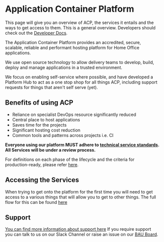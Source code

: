 # Application Container Platform

This page will give you an overview of ACP, the services it entails and the ways to get access to them. This is a general overview. Developers should check out the [Developer Docs](developer-docs/index.md).

The Application Container Platform provides an accredited, secure, scalable, reliable and performant hosting platform for Home Office applications.​

We use open source technology to allow delivery teams to develop, build, deploy and manage applications in a trusted environment. ​

We focus on enabling self-service where possible, and have developed a Platform Hub to act as a one stop shop for all things ACP, including support requests for things that aren't self serve (yet).

## Benefits of using ACP

* Reliance on specialist DevOps resource significantly reduced​
* Central place to host applications​
* Saves time for the projects​
* Significant hosting cost reduction​
* Common tools and patterns across projects i.e. CI​


**Everyone using our platform MUST adhere to [technical service standards](https://github.com/UKHomeOffice/technical-service-requirements). All Services will be under a review process.**

For definitions on each phase of the lifecycle and the criteria for production-ready, please refer [here](service-lifecycle.md).

## Accessing the Services
When trying to get onto the platform for the first time you will need to get access to a various things that will allow you to get to other things. The full flow for this can be found [here](newuser.md)

## Support
[You can find more information about support here](https://gitlab.digital.homeoffice.gov.uk/acp-docs/acp-support)
If you require support you can talk to us on our Slack Channel or raise an issue on our [BAU Board](https://github.com/UKHomeOffice/application-container-platform-bau).
